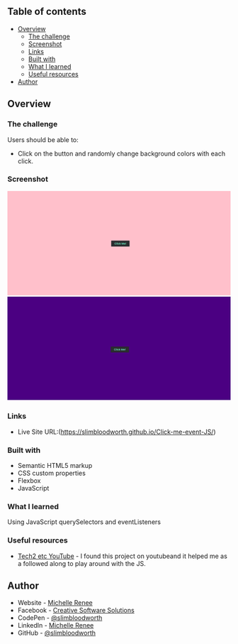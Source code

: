 
## Table of contents

- [Overview](#overview)
  - [The challenge](#the-challenge)
  - [Screenshot](#screenshot)
  - [Links](#links)
  - [Built with](#built-with)
  - [What I learned](#what-i-learned)  
  - [Useful resources](#useful-resources)
- [Author](#author)




## Overview

### The challenge

Users should be able to:

- Click on the button and randomly change background colors with each click.

### Screenshot

![](img/clickme-screenshot1.png)
![](img/clickme-screenshot2.png)


### Links

- Live Site URL:(https://slimbloodworth.github.io/Click-me-event-JS/)

### Built with

- Semantic HTML5 markup
- CSS custom properties
- Flexbox
- JavaScript

### What I learned

Using JavaScript querySelectors and eventListeners


### Useful resources

- [Tech2 etc YouTube](https://www.youtube.com/watch?v=tuNbKVVDk-0) - I found this project on youtubeand it helped me as a followed along to play around with the JS.


## Author

- Website - [Michelle Renee](https://slimbloodworth.editorx.io/portfolio)
- Facebook - [Creative Software Solutions](https://www.facebook.com/profile.php?id=100073842390690)
- CodePen - [@slimbloodworth](https://codepen.io/slimbloodworth)
- LinkedIn - [Michelle Renee](https://www.linkedin.com/in/michelle-renee-99b455187/)
- GitHub - [@slimbloodworth](https://github.com/SlimBloodworth)
